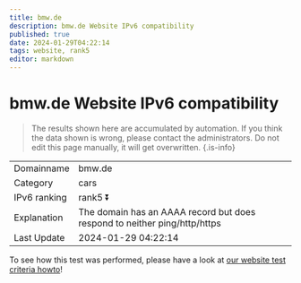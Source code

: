 ```yaml
---
title: bmw.de
description: bmw.de Website IPv6 compatibility
published: true
date: 2024-01-29T04:22:14
tags: website, rank5
editor: markdown
---
```


# bmw.de Website IPv6 compatibility

> The results shown here are accumulated by automation. If you think the data shown is wrong, please contact the administrators. 
> Do not edit this page manually, it will get overwritten.
{.is-info}


|   |   |
| - | - |
| Domainname | bmw.de
| Category | cars |
| IPv6 ranking | rank5 :arrow_double_down: |
| Explanation | The domain has an AAAA record but does respond to neither ping/http/https |
| Last Update | 2024-01-29 04:22:14 |

To see how this test was performed, please have a look at [our website test criteria howto](/howto/testcriteria/website)!

